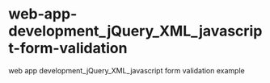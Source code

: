 # web-app-development_jQuery_XML_javascript-form-validation
web app development_jQuery_XML_javascript form validation example
